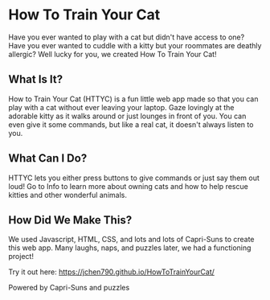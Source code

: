 # How To Train Your Cat
Have you ever wanted to play with a cat but didn't have access to one? Have you ever wanted to cuddle with a kitty but your roommates are deathly allergic? Well lucky for you, we created How To Train Your Cat!

## What Is It?
How to Train Your Cat (HTTYC) is a fun little web app made so that you can play with a cat without ever leaving your laptop. Gaze lovingly at the adorable kitty as it walks around or just lounges in front of you. You can even give it some commands, but like a real cat, it doesn't always listen to you.

## What Can I Do?
HTTYC lets you either press buttons to give commands or just say them out loud! Go to Info to learn more about owning cats and how to help rescue kitties and other wonderful animals.

## How Did We Make This?
We used Javascript, HTML, CSS, and lots and lots of Capri-Suns to create this web app. Many laughs, naps, and puzzles later, we had a functioning project!

Try it out here: https://jchen790.github.io/HowToTrainYourCat/

Powered by Capri-Suns and puzzles
